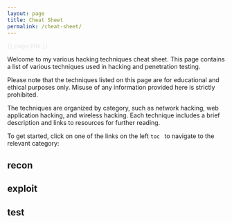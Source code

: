 ```yaml
---
layout: page
title: Cheat Sheet
permalink: /cheat-sheet/
---
```

<div class="col-sm-3">
          <div class="sticky-top">
              <p>
                <a href="#" style="color: #e6e6e6; text-decoration: none;">{{ page.title }}</a>
              </p>
            <nav id="toc" data-toggle="toc"></nav>
          </div>
        </div>
 <div class="col-sm-9" id="postBody">        
Welcome to my various hacking techniques cheat sheet. This page contains a list of various techniques used in hacking and penetration testing.

Please note that the techniques listed on this page are for educational and ethical purposes only. Misuse of any information provided here is strictly prohibited.

The techniques are organized by category, such as network hacking, web application hacking, and wireless hacking. Each technique includes a brief description and links to resources for further reading.

To get started, click on one of the links on the left `toc ` to navigate to the relevant category:
## recon
## exploit
## test
</div>

